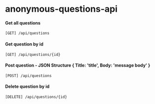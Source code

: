 # anonymous-questions-api

#### Get all questions
    [GET] /api/questions

#### Get question by id 
    [GET] /api/questions/{id}

#### Post question - JSON Structure { Title: 'title', Body: 'message body' }
    [POST] /api/questions
  
#### Delete question by id 
    [DELETE] /api/questions/{id}
